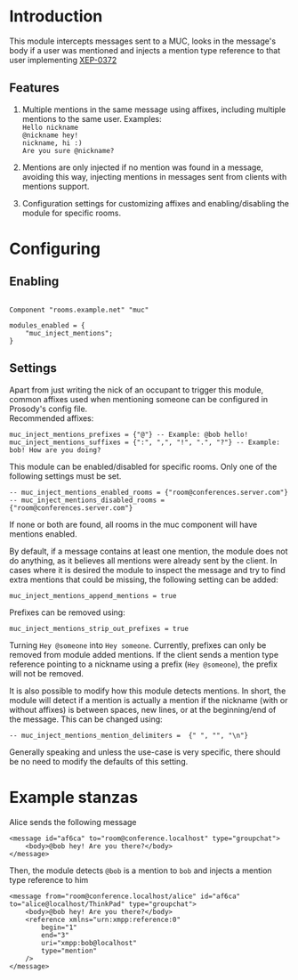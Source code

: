 # Introduction

This module intercepts messages sent to a MUC, looks in the message's body if a user was mentioned and injects a mention type reference to that user implementing [XEP-0372](https://xmpp.org/extensions/xep-0372.html#usecase_mention)

## Features

1. Multiple mentions in the same message using affixes, including multiple mentions to the same user.
   Examples:  
   `Hello nickname`  
   `@nickname hey!`  
   `nickname, hi :)`  
   `Are you sure @nickname?`  

2. Mentions are only injected if no mention was found in a message, avoiding this way, injecting mentions in messages sent from clients with mentions support.

3. Configuration settings for customizing affixes and enabling/disabling the module for specific rooms.


# Configuring

## Enabling

```{.lua}

Component "rooms.example.net" "muc"

modules_enabled = {
    "muc_inject_mentions";
}

```

## Settings

Apart from just writing the nick of an occupant to trigger this module,
common affixes used when mentioning someone can be configured in Prosody's config file.  
Recommended affixes:

```
muc_inject_mentions_prefixes = {"@"} -- Example: @bob hello!
muc_inject_mentions_suffixes = {":", ",", "!", ".", "?"} -- Example: bob! How are you doing?
```

This module can be enabled/disabled for specific rooms.
Only one of the following settings must be set.

```
-- muc_inject_mentions_enabled_rooms = {"room@conferences.server.com"}
-- muc_inject_mentions_disabled_rooms = {"room@conferences.server.com"}
```

If none or both are found, all rooms in the muc component will have mentions enabled.


By default, if a message contains at least one mention,
the module does not do anything, as it believes all mentions were already sent by the client.
In cases where it is desired the module to inspect the message and try to find extra mentions
that could be missing, the following setting can be added:

```
muc_inject_mentions_append_mentions = true
```


Prefixes can be removed using:
```
muc_inject_mentions_strip_out_prefixes = true
```
Turning `Hey @someone` into `Hey someone`.
Currently, prefixes can only be removed from module added mentions.
If the client sends a mention type reference pointing to a nickname using a prefix (`Hey @someone`), the prefix will not be removed.


It is also possible to modify how this module detects mentions.
In short, the module will detect if a mention is actually a mention
if the nickname (with or without affixes) is between spaces, new lines, or at the beginning/end of the message.
This can be changed using:

```
-- muc_inject_mentions_mention_delimiters =  {" ", "", "\n"}
```
Generally speaking and unless the use-case is very specific, there should be no need to modify the defaults of this setting.


# Example stanzas

Alice sends the following message

```
<message id="af6ca" to="room@conference.localhost" type="groupchat">
    <body>@bob hey! Are you there?</body>
</message>
```

Then, the module detects `@bob` is a mention to `bob` and injects a mention type reference to him

```
<message from="room@conference.localhost/alice" id="af6ca" to="alice@localhost/ThinkPad" type="groupchat">
    <body>@bob hey! Are you there?</body>
    <reference xmlns="urn:xmpp:reference:0"
        begin="1"
        end="3"
        uri="xmpp:bob@localhost"
        type="mention"
    />
</message>
```

